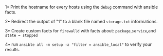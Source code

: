 1• Print the hostname for every hosts using the `debug` command with ansible facts.

2• Redirect the output of "1" to a blank file named `storage.txt` informations.

3• Create custom facts for `firewalld` with facts about: `package`,`service`,and `state = stopped`

4• run `ansible all -m setup -a "filter = ansible_local"` to verify your results.


